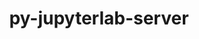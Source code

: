 ---
title: "py-jupyterlab-server"
layout: cache
categories: [package, develop-2024-12-15]
meta: {"versions": ["2.24.0", "2.27.3"], "compilers": ["gcc@=11.1.0", "gcc@=11.4.0", "gcc@=9.4.0", "oneapi@=2024.2.1"], "oss": ["ubuntu20.04", "ubuntu22.04"], "platforms": ["linux"], "targets": ["neoverse_v1", "neoverse_v2", "ppc64le", "x86_64_v3"], "stacks": ["data-vis-sdk", "e4s", "e4s-neoverse-v2", "e4s-neoverse_v1", "e4s-oneapi", "e4s-power", "root"], "num_specs": 19, "num_specs_by_stack": {"root": 19, "e4s-power": 4, "data-vis-sdk": 1, "e4s-neoverse_v1": 4, "e4s-neoverse-v2": 1, "e4s": 4, "e4s-oneapi": 5}}
spec_details: [{"hash": "6iuni5hqax4lmo3oka5kmq3ppetemhgi", "compiler": "gcc@=9.4.0", "versions": ["2.27.3"], "os": "ubuntu20.04", "platform": "linux", "target": "ppc64le", "variants": ["build_system=python_pip"], "stacks": ["root", "e4s-power"], "size": "-", "tarball": "https://binaries.spack.io/develop-2024-12-15/build_cache/linux-ubuntu20.04-ppc64le/gcc-9.4.0/py-jupyterlab-server-2.27.3/linux-ubuntu20.04-ppc64le-gcc-9.4.0-py-jupyterlab-server-2.27.3-6iuni5hqax4lmo3oka5kmq3ppetemhgi.spack"}, {"hash": "jlbh6mk53m2v7ubfodkzyql3hyyxulz6", "compiler": "gcc@=9.4.0", "versions": ["2.27.3"], "os": "ubuntu20.04", "platform": "linux", "target": "ppc64le", "variants": ["build_system=python_pip"], "stacks": ["root", "e4s-power"], "size": "-", "tarball": "https://binaries.spack.io/develop-2024-12-15/build_cache/linux-ubuntu20.04-ppc64le/gcc-9.4.0/py-jupyterlab-server-2.27.3/linux-ubuntu20.04-ppc64le-gcc-9.4.0-py-jupyterlab-server-2.27.3-jlbh6mk53m2v7ubfodkzyql3hyyxulz6.spack"}, {"hash": "sl455p3azzzdxpu37pio4onfoh27uvpp", "compiler": "gcc@=9.4.0", "versions": ["2.27.3"], "os": "ubuntu20.04", "platform": "linux", "target": "ppc64le", "variants": ["build_system=python_pip"], "stacks": ["root", "e4s-power"], "size": "-", "tarball": "https://binaries.spack.io/develop-2024-12-15/build_cache/linux-ubuntu20.04-ppc64le/gcc-9.4.0/py-jupyterlab-server-2.27.3/linux-ubuntu20.04-ppc64le-gcc-9.4.0-py-jupyterlab-server-2.27.3-sl455p3azzzdxpu37pio4onfoh27uvpp.spack"}, {"hash": "meahbzsjr6gunt3ic5yx6tuuhdlq4jc6", "compiler": "gcc@=9.4.0", "versions": ["2.27.3"], "os": "ubuntu20.04", "platform": "linux", "target": "ppc64le", "variants": ["build_system=python_pip"], "stacks": ["root", "e4s-power"], "size": "-", "tarball": "https://binaries.spack.io/develop-2024-12-15/build_cache/linux-ubuntu20.04-ppc64le/gcc-9.4.0/py-jupyterlab-server-2.27.3/linux-ubuntu20.04-ppc64le-gcc-9.4.0-py-jupyterlab-server-2.27.3-meahbzsjr6gunt3ic5yx6tuuhdlq4jc6.spack"}, {"hash": "czct445tf63j6g6jacoditzvh3eqqwre", "compiler": "gcc@=11.1.0", "versions": ["2.27.3"], "os": "ubuntu20.04", "platform": "linux", "target": "x86_64_v3", "variants": ["build_system=python_pip"], "stacks": ["root", "data-vis-sdk"], "size": "-", "tarball": "https://binaries.spack.io/develop-2024-12-15/build_cache/linux-ubuntu20.04-x86_64_v3/gcc-11.1.0/py-jupyterlab-server-2.27.3/linux-ubuntu20.04-x86_64_v3-gcc-11.1.0-py-jupyterlab-server-2.27.3-czct445tf63j6g6jacoditzvh3eqqwre.spack"}, {"hash": "3twtrvgcmm5jssvh44f5gmaphmd2uceu", "compiler": "gcc@=11.4.0", "versions": ["2.27.3"], "os": "ubuntu22.04", "platform": "linux", "target": "neoverse_v1", "variants": ["build_system=python_pip"], "stacks": ["e4s-neoverse_v1", "root"], "size": "-", "tarball": "https://binaries.spack.io/develop-2024-12-15/build_cache/linux-ubuntu22.04-neoverse_v1/gcc-11.4.0/py-jupyterlab-server-2.27.3/linux-ubuntu22.04-neoverse_v1-gcc-11.4.0-py-jupyterlab-server-2.27.3-3twtrvgcmm5jssvh44f5gmaphmd2uceu.spack"}, {"hash": "k3epka6xzj2746oh2fytsx3vvp5f4wet", "compiler": "gcc@=11.4.0", "versions": ["2.27.3"], "os": "ubuntu22.04", "platform": "linux", "target": "neoverse_v1", "variants": ["build_system=python_pip"], "stacks": ["e4s-neoverse_v1", "root"], "size": "-", "tarball": "https://binaries.spack.io/develop-2024-12-15/build_cache/linux-ubuntu22.04-neoverse_v1/gcc-11.4.0/py-jupyterlab-server-2.27.3/linux-ubuntu22.04-neoverse_v1-gcc-11.4.0-py-jupyterlab-server-2.27.3-k3epka6xzj2746oh2fytsx3vvp5f4wet.spack"}, {"hash": "ts5mli5x56oxn2gj3klumnw5vfvjuh4r", "compiler": "gcc@=11.4.0", "versions": ["2.27.3"], "os": "ubuntu22.04", "platform": "linux", "target": "neoverse_v1", "variants": ["build_system=python_pip"], "stacks": ["e4s-neoverse_v1", "root"], "size": "-", "tarball": "https://binaries.spack.io/develop-2024-12-15/build_cache/linux-ubuntu22.04-neoverse_v1/gcc-11.4.0/py-jupyterlab-server-2.27.3/linux-ubuntu22.04-neoverse_v1-gcc-11.4.0-py-jupyterlab-server-2.27.3-ts5mli5x56oxn2gj3klumnw5vfvjuh4r.spack"}, {"hash": "ygsyk3zquvmevtzeafgz4ebdw5bisiyw", "compiler": "gcc@=11.4.0", "versions": ["2.27.3"], "os": "ubuntu22.04", "platform": "linux", "target": "neoverse_v1", "variants": ["build_system=python_pip"], "stacks": ["e4s-neoverse_v1", "root"], "size": "-", "tarball": "https://binaries.spack.io/develop-2024-12-15/build_cache/linux-ubuntu22.04-neoverse_v1/gcc-11.4.0/py-jupyterlab-server-2.27.3/linux-ubuntu22.04-neoverse_v1-gcc-11.4.0-py-jupyterlab-server-2.27.3-ygsyk3zquvmevtzeafgz4ebdw5bisiyw.spack"}, {"hash": "mjbgs2f3myke37q2wpfbztigiqavabqd", "compiler": "gcc@=11.4.0", "versions": ["2.27.3"], "os": "ubuntu22.04", "platform": "linux", "target": "neoverse_v2", "variants": ["build_system=python_pip"], "stacks": ["root", "e4s-neoverse-v2"], "size": "-", "tarball": "https://binaries.spack.io/develop-2024-12-15/build_cache/linux-ubuntu22.04-neoverse_v2/gcc-11.4.0/py-jupyterlab-server-2.27.3/linux-ubuntu22.04-neoverse_v2-gcc-11.4.0-py-jupyterlab-server-2.27.3-mjbgs2f3myke37q2wpfbztigiqavabqd.spack"}, {"hash": "bnrr5fk6ekd2hcf6m46tzm7qeslnh434", "compiler": "gcc@=11.4.0", "versions": ["2.27.3"], "os": "ubuntu22.04", "platform": "linux", "target": "x86_64_v3", "variants": ["build_system=python_pip"], "stacks": ["root", "e4s"], "size": "-", "tarball": "https://binaries.spack.io/develop-2024-12-15/build_cache/linux-ubuntu22.04-x86_64_v3/gcc-11.4.0/py-jupyterlab-server-2.27.3/linux-ubuntu22.04-x86_64_v3-gcc-11.4.0-py-jupyterlab-server-2.27.3-bnrr5fk6ekd2hcf6m46tzm7qeslnh434.spack"}, {"hash": "t2migskv6yfy7wt5rocrnbhwn527o2hy", "compiler": "gcc@=11.4.0", "versions": ["2.27.3"], "os": "ubuntu22.04", "platform": "linux", "target": "x86_64_v3", "variants": ["build_system=python_pip"], "stacks": ["root", "e4s"], "size": "-", "tarball": "https://binaries.spack.io/develop-2024-12-15/build_cache/linux-ubuntu22.04-x86_64_v3/gcc-11.4.0/py-jupyterlab-server-2.27.3/linux-ubuntu22.04-x86_64_v3-gcc-11.4.0-py-jupyterlab-server-2.27.3-t2migskv6yfy7wt5rocrnbhwn527o2hy.spack"}, {"hash": "74pl6yuso45f72ss2m44ed7saijw424w", "compiler": "gcc@=11.4.0", "versions": ["2.27.3"], "os": "ubuntu22.04", "platform": "linux", "target": "x86_64_v3", "variants": ["build_system=python_pip"], "stacks": ["root", "e4s"], "size": "-", "tarball": "https://binaries.spack.io/develop-2024-12-15/build_cache/linux-ubuntu22.04-x86_64_v3/gcc-11.4.0/py-jupyterlab-server-2.27.3/linux-ubuntu22.04-x86_64_v3-gcc-11.4.0-py-jupyterlab-server-2.27.3-74pl6yuso45f72ss2m44ed7saijw424w.spack"}, {"hash": "e73jmpkptyeoxltnglu6eatspkqimmto", "compiler": "gcc@=11.4.0", "versions": ["2.27.3"], "os": "ubuntu22.04", "platform": "linux", "target": "x86_64_v3", "variants": ["build_system=python_pip"], "stacks": ["root", "e4s"], "size": "-", "tarball": "https://binaries.spack.io/develop-2024-12-15/build_cache/linux-ubuntu22.04-x86_64_v3/gcc-11.4.0/py-jupyterlab-server-2.27.3/linux-ubuntu22.04-x86_64_v3-gcc-11.4.0-py-jupyterlab-server-2.27.3-e73jmpkptyeoxltnglu6eatspkqimmto.spack"}, {"hash": "gi5gidqnff67gc4ibtjllhixlvwm7ceb", "compiler": "oneapi@=2024.2.1", "versions": ["2.24.0"], "os": "ubuntu22.04", "platform": "linux", "target": "x86_64_v3", "variants": ["build_system=python_pip"], "stacks": ["e4s-oneapi", "root"], "size": "-", "tarball": "https://binaries.spack.io/develop-2024-12-15/build_cache/linux-ubuntu22.04-x86_64_v3/oneapi-2024.2.1/py-jupyterlab-server-2.24.0/linux-ubuntu22.04-x86_64_v3-oneapi-2024.2.1-py-jupyterlab-server-2.24.0-gi5gidqnff67gc4ibtjllhixlvwm7ceb.spack"}, {"hash": "ci4lcvrf6k7mkh2lp3v3fwm7gu3tqh2b", "compiler": "oneapi@=2024.2.1", "versions": ["2.24.0"], "os": "ubuntu22.04", "platform": "linux", "target": "x86_64_v3", "variants": ["build_system=python_pip"], "stacks": ["e4s-oneapi", "root"], "size": "-", "tarball": "https://binaries.spack.io/develop-2024-12-15/build_cache/linux-ubuntu22.04-x86_64_v3/oneapi-2024.2.1/py-jupyterlab-server-2.24.0/linux-ubuntu22.04-x86_64_v3-oneapi-2024.2.1-py-jupyterlab-server-2.24.0-ci4lcvrf6k7mkh2lp3v3fwm7gu3tqh2b.spack"}, {"hash": "7ppa24j56z3uvbcz6kx552dakivioidd", "compiler": "oneapi@=2024.2.1", "versions": ["2.24.0"], "os": "ubuntu22.04", "platform": "linux", "target": "x86_64_v3", "variants": ["build_system=python_pip"], "stacks": ["e4s-oneapi", "root"], "size": "-", "tarball": "https://binaries.spack.io/develop-2024-12-15/build_cache/linux-ubuntu22.04-x86_64_v3/oneapi-2024.2.1/py-jupyterlab-server-2.24.0/linux-ubuntu22.04-x86_64_v3-oneapi-2024.2.1-py-jupyterlab-server-2.24.0-7ppa24j56z3uvbcz6kx552dakivioidd.spack"}, {"hash": "5c75wnyq4ftdcccm3oyctmtpmxswqz6h", "compiler": "oneapi@=2024.2.1", "versions": ["2.24.0"], "os": "ubuntu22.04", "platform": "linux", "target": "x86_64_v3", "variants": ["build_system=python_pip"], "stacks": ["e4s-oneapi", "root"], "size": "-", "tarball": "https://binaries.spack.io/develop-2024-12-15/build_cache/linux-ubuntu22.04-x86_64_v3/oneapi-2024.2.1/py-jupyterlab-server-2.24.0/linux-ubuntu22.04-x86_64_v3-oneapi-2024.2.1-py-jupyterlab-server-2.24.0-5c75wnyq4ftdcccm3oyctmtpmxswqz6h.spack"}, {"hash": "lbuagrcthfocwbods765gmahvnqdzhko", "compiler": "oneapi@=2024.2.1", "versions": ["2.24.0"], "os": "ubuntu22.04", "platform": "linux", "target": "x86_64_v3", "variants": ["build_system=python_pip"], "stacks": ["e4s-oneapi", "root"], "size": "-", "tarball": "https://binaries.spack.io/develop-2024-12-15/build_cache/linux-ubuntu22.04-x86_64_v3/oneapi-2024.2.1/py-jupyterlab-server-2.24.0/linux-ubuntu22.04-x86_64_v3-oneapi-2024.2.1-py-jupyterlab-server-2.24.0-lbuagrcthfocwbods765gmahvnqdzhko.spack"}]
---